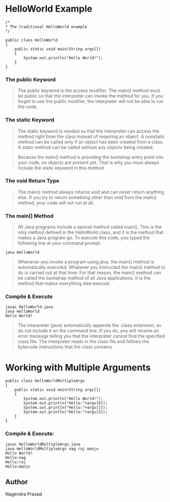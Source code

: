 # HelloWorld Example

```
/*
* The traditional HelloWorld example
*/

public class HelloWorld
{
    public static void main(String args[])
    {
        System.out.println("Hello World!");
    }
}

```



### The public Keyword
>The public keyword is the access modifier. The main() method must be public so that the interpreter can invoke the method for you. If you forget to use the public modifier, the interpreter will not be able to run the code.

### The static Keyword
>The static keyword is needed so that the interpreter can access the method right from the class instead of requiring an object. A nonstatic method can be called only if an object has been created from a class. A static method can be called without any objects being created.

>Because the main() method is providing the bootstrap entry point into your code, no objects are present yet. That is why you must always include the static keyword in this method.

### The void Return Type
>The main() method always returns void and can never return anything else. If you try to return something other than void from the main() method, your code will not run at all.

### The main() Method
>All Java programs include a special method called main(). This is the only method defined in the HelloWorld class, and it is the method that makes a Java program go. To execute this code, you typed the following line at your command prompt:

```
java HelloWorld
```

>Whenever you invoke a program using java, the main() method is automatically executed. Whatever you instructed the main() method to do is carried out at that time. For that reason, the main() method can be called the bootstrap method of all Java applications. It is the method that makes everything else execute.

### Compile & Execute
```
javac HelloWorld.java
java HelloWorld
Hello World!
```

>The interpreter (java) automatically appends the .class extension, so do not include it on the command line. If you do, you will receive an error message telling you that the interpreter cannot find the specified class file. The interpreter reads in the class file and follows the bytecode instructions that the class contains.


# Working with Multiple Arguments

```
public class HelloWorldMultipleArgs
{
    public static void main(String args[])
    {
        System.out.println("Hello World!");
        System.out.println("Hello:"+args[0]);
        System.out.println("Hello:"+args[1]);
        System.out.println("Hello:"+args[2]);
    }
}
```

### Compile & Execute:
```
javac HelloWorldMultipleArgs.java
java HelloWorldMultipleArgs nag raj manju
Hello World!
Hello:nag
Hello:raj
Hello:manju
```

Author
----

Nagendra Prasad

